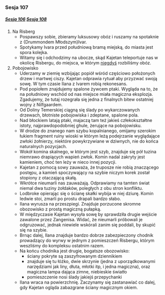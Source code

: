 ### Sesja 107
##### [Sesja 106](#sesja-106) [Sesja 108](#sesja-108)
1. Na Risberg
    - Pospawszy sobie, zbieramy luksusowy obóz i ruszamy na spotaknie z {Drummondem Młodszym}Ivar.
    - Spotykamy Ivara przed południową bramą miejską, do miasta jest spora kolejka.
    - Witamy się i odchodzimy na ubocze, skąd Kajetan teleportuje nas w okolicę Risbergu, do miejsca, w którym [niegdyś](#sesja-076) rozbiliśmy obóz.
2. Pobojowisko
    - Uderzamy w ziemię wzbijając popiół wśród częściowo położonych drzew i martwej ciszy. Kajetan odprawia rytuał aby przyzwać swoją sowę. W tym czasie Ilana z Ivarem robią rekonesans.
    - Pod popiołem znajdujemy spalone żywcem ptaki. Wygląda na to, że na południowy wschód od nas miejsce miała magiczna eksplozja. Zgadujemy, że tutaj rozegrała się jedna z finalnych bitew ostatniej wojny z Nilfgaardem.
    - Od Doliny Temerskiej ciągną się ślady po wykarczowanych drzewach, błotniste pobojowiska i zdeptane, spalone pola.
    - Nad błockiem latają ptaki, majaczą tam też jakieś człekokształtne istoty, najprawdopodobniej ghule, żerujące na pobojowisku.
    - W drodze do znanego nam szybu kopalnianego, omijamy szerokim łukiem fragment ruiny wioski w którym leżą podejrzanie wyglądające zwłoki żołnierzy, niektóre powykrzywiane w dziwnych, nie do końca naturalnych pozycjach.
    - Wokół komina skalnego, w którym jest szyb, znajduje się pół tuzina niemrawo drapiących wapień zwłok. Komin nadal zakryty jest kamieniem, choć ten leży w nieco innej pozycji.
    - Kajetan z pomocą sowy zauważa, że truposze nie robią znaczącego postępu, a kamień spoczywający na szybie niczym korek został stopiony z otaczającą skałą.
    - Wkrótce nieumarli nas zauważają. Odprawiamy na tamten świat niemal dwa tuziny żołdaków, poległych z obu stron konfliktu.
    - Lodbroke opierając się o ścianę skałki wybija w niej dziurę. Komin ledwie stoi, zmarli po prostu drapali bardzo słabo.
    - Ilana wyrusza na przeszpiegi. Znajduje porzucone skromne obozowisko z prostą magiczną pułapką.
    - W międzyczasie Kajetan wysyła sowę by sprawdziła drugie wejście zawalone przez Zangenisa. Widać, że nieumarli próbowali je odgruzować, jednak niewiele wskórali zanim się poddali, by skupić się na szybie.
    - Brnąc dalej, Ilana znajduje bardzo dobrze zabezpieczony chodnik prowadzący do wyrwy w jednym z pomieszczeń Risbergu, którym weszliśmy do kompleksu ostatnim razem.
    - Na końcu chodnika jest drugie, bogatsze obozowisko:
        - ściany pokryte są zaszyfrowanym dziennikiem
        - znajduje się tu łóżko, dwie skrzynie (jedna z uporządkowanymi narzędziami jak liny, dłuta, młotki itp, i jedna magiczna), oraz magiczna lampa dająca zimne, niebieskie światło
        - pomieszczenie nosi ślady jakiejś przepychanki
    - Ilana wraca na powierzchnię. Zaczynamy się zastanawiać co dalej, gdy Kajetan ogląda zabazgrane ściany magicznym okiem.